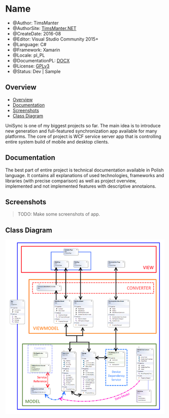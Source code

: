 # Name

* @Author: TimsManter
* @AuthorSite: [TimsManter.NET](http://timsmanter.net/)
* @CreateDate: 2016-08
* @Editor: Visual Studio Community 2015+
* @Language: C#
* @Framework: Xamarin
* @Locale: pl_PL
* @DocumentationPL: [DOCX](docs/UniSyncProject_Documentation_PL.docx)
* @License: [GPLv3](LICENSE.md)
* @Status: Dev | Sample

## Overview

<!-- TOC -->

- [Overview](#overview)
- [Documentation](#documentation)
- [Screenshots](#screenshots)
- [Class Diagram](#class-diagram)

<!-- /TOC -->

UniSync is one of my biggest projects so far. The main idea is to introduce new generation and full-featured synchronization app available for many platforms. The core of project is WCF service server app that is controlling entire system build of mobile and desktop clients.

## Documentation

The best part of entire project is technical documentation available in Polish language. It contains all explanations of used technologies, frameworks and libraries (with precise comparison) as well as project overview, implemented and not implemented features with descriptive annotaions.

## Screenshots

> TODO: Make some screenshots of app.

## Class Diagram

![System Schema](docs/diagram.png)
